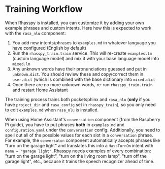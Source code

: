 Training Workflow
=====================

When Rhasspy is installed, you can customize it by adding your own example
phrases and custom intents. Here how this is expected to work with the
`rasa_nlu` component:

1. You add new intents/phrases to `examples.md` in whatever language you have
   configured (English by default)
2. Run the `rhasspy_train.train` service. This will re-create `examples.lm`
   (custom language model) and mix it with your base language model into
   `mixed.lm`
3. Any unknown words have their pronunciations guessed and put in
   `unknown.dict`. You should review these and copy/correct them in `user.dict`
   (which is combined with the base dictionary into `mixed.dict`
4. Once there are no more unknown words, re-run `rhasspy_train.train` and
   restart Home Assistant

The training process trains both pocketsphinx and `rasa_nlu` (**only** if you
have `project_dir` and `rasa_config` set in `rhasspy_train`), so you only need
to edit `examples.md` when `rasa_nlu` is installed. 

When using Home Assistant's `conversation` component (from the Raspberry Pi
guide), you have to put phrases **both** in `examples.md` and
`configuration.yaml` under the `conversation` config. Additionally, you need to
spell out all of the possible values for each slot in a `conversation` phrase.
For example, the `conversaton` component automatically accepts phrases like
"turn on the garage light" and translates this into a `HassTurnOn` intent with
`name = "garage light"`. Rhasspy needs examples of every combination: "turn on
the garage light", "turn on the living room lamp", "turn off the garage light",
etc., because it trains the speech recognizer ahead of time.
